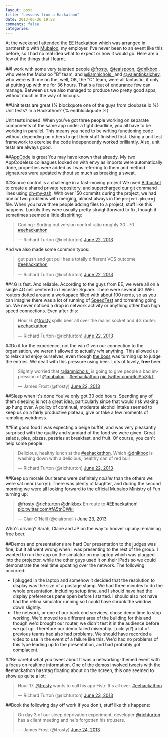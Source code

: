 ```yaml
---
layout: post
title: "Lessons from a Hackathon"
date: 2013-06-26 19:58
comments: false
categories: 
---
```


At the weekend I attended the [EE Hackathon](http://community.ee.co.uk/t5/featured-trending/4GEE-HACKATHON-2013/ba-p/25340) which was arranged in partnership with [Mubaloo](www.mubaloo.com), my employer. I've never been to an event like this before, so I had no real idea what to expect or how it would go. Here are a few of the things that I learnt.
<!--more-->
##I work with some very talented people
[@frosty](https://twitter.com/frosty), [@tealspoon](https://twitter.com/tealspoon), [@dnlkbox](https://twitter.com/dnlkbox) , who were the Mubaloo "B" team, and [@liamnichols_ ](https://twitter.com/liamnichols_) and [@valentinkalchev](https://twitter.com/valentinkalchev), who were with me on the, well, OK, the "C" team, were all fantastic, if only at putting up with me for 36 hours. That's a feat of endurance few can manage. Between us we also managed to produce two pretty good apps, without much in the way of hiccups. 

##Unit tests are great
{% blockquote one of the guys from cloubase.io %}
Unit tests? In a Hackathon? 
{% endblockquote %}

Unit tests indeed. When you've got three people working on separate components of the same app under a tight deadline, you all have to be working in parallel. This means  you need to be writing functioning code without depending on others to get their stuff finished first. Using a unit test framework to exercise the code independently worked brilliantly. Also, unit tests are always good.

##[AppCode](http://www.jetbrains.com/objc/) is great
You may have known that already. My two AppCodeless colleagues looked on with envy as imports were automatically done, properties were added as I was referring to them and method signatures were updated without so much as breaking a sweat.

##Source control is a challenge in a fast-moving project
We used [Bitbucket](https://bitbucket.org) to create a shared private repository, and supercharged our git command lines using [oh-my-zsh](https://github.com/robbyrussell/oh-my-zsh). With over 150 commits during the project, we had one or two problems with merging, almost always in the `project.pbxproj` file. When you have three people adding files to a project, stuff like this happens. Luckily they were usually pretty straightforward to fix, though it sometimes seemed a little dispiriting:

<blockquote class="twitter-tweet" lang="en"><p>Coding : Sorting out version control ratio roughly 30 : 70 <a href="https://twitter.com/hashtag/eehackathon?src=hash">#eehackathon</a></p>&mdash; Richard Turton (@richturton) <a href="https://twitter.com/richturton/statuses/348491191240781824">June 22, 2013</a></blockquote>
<script async src="//platform.twitter.com/widgets.js" charset="utf-8"></script>

And we also made some common typos:

<blockquote class="twitter-tweet" lang="en"><p>gut push and gut pull has a totally different VCS outcome <a href="https://twitter.com/hashtag/eehackathon?src=hash">#eehackathon</a></p>&mdash; Richard Turton (@richturton) <a href="https://twitter.com/richturton/statuses/348473671154806784">June 22, 2013</a></blockquote>
<script async src="//platform.twitter.com/widgets.js" charset="utf-8"></script>

##4G is fast. And reliable.
According to the guys from EE, we were all on a single 4G cell centered in Leicester Square. There were several 4G WiFi routers dotted around a workspace filled with about 100 nerds, so as you can imagine there was a lot of running of [SpeedTest](http://www.speedtest.net) and torrenting going on. We never noticed a drop in network activity or anything other than high speed connections. Even after this:

<blockquote class="twitter-tweet" lang="en"><p>Hour 6. <a href="https://twitter.com/frosty">@frosty</a> spills beer all over the mains socket and 4G router. <a href="https://twitter.com/hashtag/eehackathon?src=hash">#eehackathon</a></p>&mdash; Richard Turton (@richturton) <a href="https://twitter.com/richturton/statuses/348457789502406656">June 22, 2013</a></blockquote>
<script async src="//platform.twitter.com/widgets.js" charset="utf-8"></script>

##Do it for the experience, not the win
Given our connection to the organisation, we weren't allowed to actually _win_ anything. This allowed us to relax and enjoy ourselves, even though [the boss](http://uk.linkedin.com/in/markemason) was turning up to judge the entries. We dealt with this pressure using beer. Lots of lovely, **free** beer. 

<blockquote class="twitter-tweet" lang="en"><p>Slightly worried that <a href="https://twitter.com/liamnichols_">@liamnichols_</a> is going to give people a bad impression of <a href="https://twitter.com/Mubaloo">@mubaloo</a>... <a href="https://twitter.com/hashtag/eehackathon?src=hash">#eehackathon</a> <a href="http://t.co/6clPIx3jkT">pic.twitter.com/6clPIx3jkT</a></p>&mdash; James Frost (@frosty) <a href="https://twitter.com/frosty/statuses/348499379432349696">June 22, 2013</a></blockquote>
<script async src="//platform.twitter.com/widgets.js" charset="utf-8"></script>

##Sleep when it's done
You've only got 30 odd hours. Spending any of them sleeping is not a great idea, particularly since that would risk waking up hung over. A policy of continual, moderate alcohol intake seemed to keep us on a fairly productive plateau, give or take a few moments of rambling weirdness. 

##Eat good food
I was expecting a beige buffet, and was very pleasantly surprised with the quality and standard of the food we were given. Great salads, pies, pizzas, pastries at breakfast, and fruit. Of course, you can't help some people:

<blockquote class="twitter-tweet" lang="en"><p>Delicious, healthy lunch at the <a href="https://twitter.com/hashtag/eehackathon?src=hash">#eehackathon</a>. Which <a href="https://twitter.com/dnlkbox">@dnlkbox</a> is washing down with a delicious, healthy can of red bull</p>&mdash; Richard Turton (@richturton) <a href="https://twitter.com/richturton/statuses/348412823132581888">June 22, 2013</a></blockquote>
<script async src="//platform.twitter.com/widgets.js" charset="utf-8"></script>

##Keep up morale
Our teams were definitely _noisier_ than the others we were sat near (sorry!). There was plenty of laughter, and during the second morning we were all looking forward to the official Mubaloo Ministry of Fun turning up:

<blockquote class="twitter-tweet" lang="en"><p><a href="https://twitter.com/frosty">@frosty</a> <a href="https://twitter.com/richturton">@richturton</a> <a href="https://twitter.com/dnlkbox">@dnlkbox</a> En route to <a href="https://twitter.com/hashtag/EEhackathon?src=hash">#EEhackathon</a>! <a href="http://t.co/tfA5tnCWkI">pic.twitter.com/tfA5tnCWkI</a></p>&mdash; Clair O&#39;Neill (@claironeill) <a href="https://twitter.com/claironeill/statuses/348692429697871872">June 23, 2013</a></blockquote>
<script async src="//platform.twitter.com/widgets.js" charset="utf-8"></script>

Who's driving? Sarah, Claire and JP on the way to hoover up any remaining free beer.

##Demos and presentations are hard
Our presentation to the judges was fine, but it all went wrong when I was presenting to the rest of the group. I wanted to run the app on the simulator on my laptop which was plugged into the projector, while the other guys used it on their iPads so we could demonstrate the real time updating over the network. The following occurred:

- I plugged in the laptop and somehow it decided that the resolution to display was the size of a postage stamp. We had three minutes to do the whole presentation, including setup time, and I should have had the display preferences pane open before I started. I should also not have had the retina simulator running so I could have shrunk the window down slightly.
- The network, or one of our back end services, chose demo time to stop working. We'd moved to a different area of the building for this and though we'd brought our router, we didn't test it in the audience before we got up. Therefore our demo failed miserably. Luckily(?) a lot of previous teams had also had problems. We should have recorded a video to use in the event of a failure like this. We'd had no problems of this type leading up to the presentation, and had probably got complacent.

##Be careful what you tweet about
It was a networking-themed event with a focus on realtime information. One of the demos involved tweets with the #eehackathon hashtag floating about on the screen, this one seemed to show up quite a lot:

<blockquote class="twitter-tweet" lang="en"><p>Hour 17. <a href="https://twitter.com/frosty">@frosty</a> wants to call his app Fistr. It&#39;s all over. <a href="https://twitter.com/hashtag/eehackathon?src=hash">#eehackathon</a></p>&mdash; Richard Turton (@richturton) <a href="https://twitter.com/richturton/statuses/348620691639255041">June 23, 2013</a></blockquote>
<script async src="//platform.twitter.com/widgets.js" charset="utf-8"></script>

##Book the following day off work
If you don't, stuff like this happens:

<blockquote class="twitter-tweet" lang="en"><p>On day 3 of our sleep deprivation experiment, developer <a href="https://twitter.com/richturton">@richturton</a> has a client meeting and he&#39;s forgotten his trousers.</p>&mdash; James Frost (@frosty) <a href="https://twitter.com/frosty/statuses/349092375001444353">June 24, 2013</a></blockquote>
<script async src="//platform.twitter.com/widgets.js" charset="utf-8"></script>
